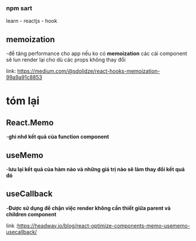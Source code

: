 ### npm sart

learn - reactjs - hook

## memoization

-để tăng performance cho app nếu ko có **memoization** các cái component sẽ lun render lại cho dù các props không thay đổi

link: https://medium.com/@sdolidze/react-hooks-memoization-99a9a91c8853

# tóm lại

## React.Memo

-**ghi nhớ kết quả của function component**

## useMemo

-**lưu lại kết quả của hàm nào và những giá trị nào sẽ làm thay đổi kết quả đó**

## useCallback

-**Được sử dụng để chặn việc render không cần thiết giữa parent và children component**

link :https://headway.io/blog/react-optimize-components-memo-usememo-usecallback/
